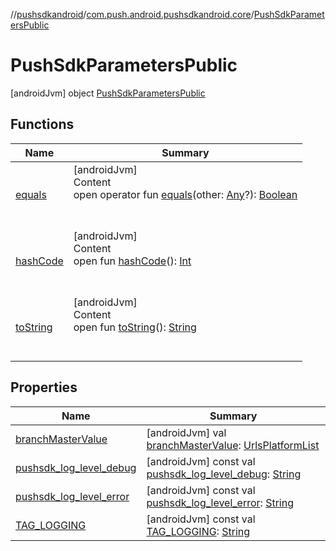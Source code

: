 //[pushsdkandroid](../../index.md)/[com.push.android.pushsdkandroid.core](../index.md)/[PushSdkParametersPublic](index.md)



# PushSdkParametersPublic  
 [androidJvm] object [PushSdkParametersPublic](index.md)   


## Functions  
  
|  Name|  Summary| 
|---|---|
| <a name="kotlin/Any/equals/#kotlin.Any?/PointingToDeclaration/"></a>[equals](../-push-operative-data/index.md#%5Bkotlin%2FAny%2Fequals%2F%23kotlin.Any%3F%2FPointingToDeclaration%2F%5D%2FFunctions%2F1435989631)| <a name="kotlin/Any/equals/#kotlin.Any?/PointingToDeclaration/"></a>[androidJvm]  <br>Content  <br>open operator fun [equals](../-push-operative-data/index.md#%5Bkotlin%2FAny%2Fequals%2F%23kotlin.Any%3F%2FPointingToDeclaration%2F%5D%2FFunctions%2F1435989631)(other: [Any](https://kotlinlang.org/api/latest/jvm/stdlib/kotlin/-any/index.html)?): [Boolean](https://kotlinlang.org/api/latest/jvm/stdlib/kotlin/-boolean/index.html)  <br><br><br>
| <a name="kotlin/Any/hashCode/#/PointingToDeclaration/"></a>[hashCode](../-push-operative-data/index.md#%5Bkotlin%2FAny%2FhashCode%2F%23%2FPointingToDeclaration%2F%5D%2FFunctions%2F1435989631)| <a name="kotlin/Any/hashCode/#/PointingToDeclaration/"></a>[androidJvm]  <br>Content  <br>open fun [hashCode](../-push-operative-data/index.md#%5Bkotlin%2FAny%2FhashCode%2F%23%2FPointingToDeclaration%2F%5D%2FFunctions%2F1435989631)(): [Int](https://kotlinlang.org/api/latest/jvm/stdlib/kotlin/-int/index.html)  <br><br><br>
| <a name="kotlin/Any/toString/#/PointingToDeclaration/"></a>[toString](../-push-operative-data/index.md#%5Bkotlin%2FAny%2FtoString%2F%23%2FPointingToDeclaration%2F%5D%2FFunctions%2F1435989631)| <a name="kotlin/Any/toString/#/PointingToDeclaration/"></a>[androidJvm]  <br>Content  <br>open fun [toString](../-push-operative-data/index.md#%5Bkotlin%2FAny%2FtoString%2F%23%2FPointingToDeclaration%2F%5D%2FFunctions%2F1435989631)(): [String](https://kotlinlang.org/api/latest/jvm/stdlib/kotlin/-string/index.html)  <br><br><br>


## Properties  
  
|  Name|  Summary| 
|---|---|
| <a name="com.push.android.pushsdkandroid.core/PushSdkParametersPublic/branchMasterValue/#/PointingToDeclaration/"></a>[branchMasterValue](branch-master-value.md)| <a name="com.push.android.pushsdkandroid.core/PushSdkParametersPublic/branchMasterValue/#/PointingToDeclaration/"></a> [androidJvm] val [branchMasterValue](branch-master-value.md): [UrlsPlatformList](../-urls-platform-list/index.md)   <br>
| <a name="com.push.android.pushsdkandroid.core/PushSdkParametersPublic/pushsdk_log_level_debug/#/PointingToDeclaration/"></a>[pushsdk_log_level_debug](pushsdk_log_level_debug.md)| <a name="com.push.android.pushsdkandroid.core/PushSdkParametersPublic/pushsdk_log_level_debug/#/PointingToDeclaration/"></a> [androidJvm] const val [pushsdk_log_level_debug](pushsdk_log_level_debug.md): [String](https://kotlinlang.org/api/latest/jvm/stdlib/kotlin/-string/index.html)   <br>
| <a name="com.push.android.pushsdkandroid.core/PushSdkParametersPublic/pushsdk_log_level_error/#/PointingToDeclaration/"></a>[pushsdk_log_level_error](pushsdk_log_level_error.md)| <a name="com.push.android.pushsdkandroid.core/PushSdkParametersPublic/pushsdk_log_level_error/#/PointingToDeclaration/"></a> [androidJvm] const val [pushsdk_log_level_error](pushsdk_log_level_error.md): [String](https://kotlinlang.org/api/latest/jvm/stdlib/kotlin/-string/index.html)   <br>
| <a name="com.push.android.pushsdkandroid.core/PushSdkParametersPublic/TAG_LOGGING/#/PointingToDeclaration/"></a>[TAG_LOGGING](-t-a-g_-l-o-g-g-i-n-g.md)| <a name="com.push.android.pushsdkandroid.core/PushSdkParametersPublic/TAG_LOGGING/#/PointingToDeclaration/"></a> [androidJvm] const val [TAG_LOGGING](-t-a-g_-l-o-g-g-i-n-g.md): [String](https://kotlinlang.org/api/latest/jvm/stdlib/kotlin/-string/index.html)   <br>

